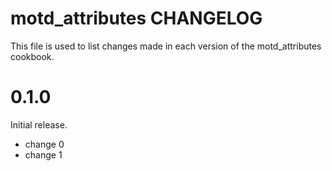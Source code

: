 # motd_attributes CHANGELOG

This file is used to list changes made in each version of the motd_attributes cookbook.

# 0.1.0

Initial release.

- change 0
- change 1

